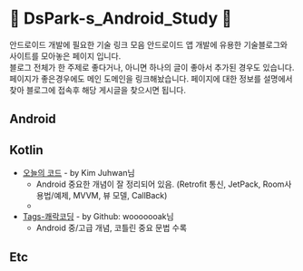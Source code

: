 #   🌟 DsPark-s_Android_Study 🌟
 안드로이드 개발에 필요한 기술 링크 모음
 안드로이드 앱 개발에 유용한 기술블로그와 사이트를 모아놓은 페이지 입니다.  
 블로그 전체가 한 주제로 좋다거나, 아니면 하나의 글이 좋아서 추가된 경우도 있습니다.   
 페이지가 좋은경우에도 메인 도메인을 링크해놨습니다. 페이지에 대한 정보를 설명에서 찾아 블로그에 접속후 해당 게시글을 찾으시면 됩니다.

## Android


## Kotlin

* [오늘의 코드](https://todaycode.tistory.com/) - by Kim Juhwan님 
  - Android 중요한 개념이 잘 정리되어 있음. (Retrofit 통신, JetPack, Room사용법/예제, MVVM, 뷰 모델, CallBack) 
  - 
* [Tags-쾌락코딩](https://wooooooak.github.io/blog/tags/) - by Github: wooooooak님
  - Android 중/고급 개념, 코틀린 중요 문법 수록

## Etc

